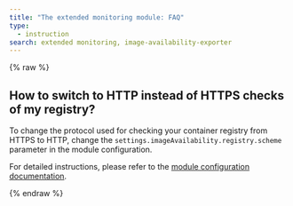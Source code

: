 ```yaml
---
title: "The extended monitoring module: FAQ"
type:
  - instruction
search: extended monitoring, image-availability-exporter
---
```


{% raw %}

## How to switch to HTTP instead of HTTPS checks of my registry?

To change the protocol used for checking your container registry from HTTPS to HTTP, change the `settings.imageAvailability.registry.scheme` parameter in the module configuration.

For detailed instructions, please refer to the [module configuration documentation](./configuration.html#parameters-imageavailability-registry-scheme).

{% endraw %}

